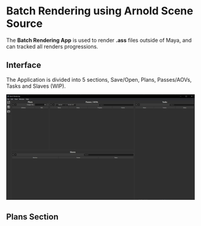 # Batch Rendering using Arnold Scene Source

The **Batch Rendering App** is used to render **.ass** files outside of Maya, and can tracked all renders progressions.

## Interface

The Application is divided into 5 sections, Save/Open, Plans, Passes/AOVs, Tasks and Slaves (WIP).

![Main](./assets/readme/main.jpg)

## Plans Section

